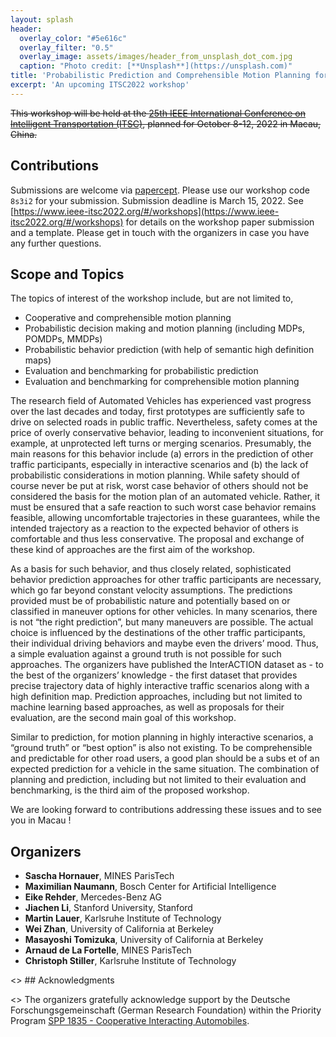 ```yaml
---
layout: splash
header:
  overlay_color: "#5e616c"
  overlay_filter: "0.5"
  overlay_image: assets/images/header_from_unsplash_dot_com.jpg
  caption: "Photo credit: [**Unsplash**](https://unsplash.com)"
title: 'Probabilistic Prediction and Comprehensible Motion Planning for Automated Vehicles – Approaches and Benchmarking'
excerpt: 'An upcoming ITSC2022 workshop'
---
```


~~This workshop will be held at the [25th IEEE International Conference on Intelligent Transportation (ITSC)](https://www.ieee-itsc2022.org/#/), planned for October 8-12, 2022 in Macau, China.~~

## Contributions

Submissions are welcome via [papercept](https://its.papercept.net/). Please use our workshop code `8s3i2` for your submission. Submission deadline is March 15, 2022.
See [https://www.ieee-itsc2022.org/#/workshops](https://www.ieee-itsc2022.org/#/workshops) for details on the workshop paper submission and a template.
Please get in touch with the organizers in case you have any further questions.

## Scope and Topics

The topics of interest of the workshop include, but are not limited to,
- Cooperative and comprehensible motion planning
- Probabilistic decision making and motion planning (including MDPs, POMDPs, MMDPs)
- Probabilistic behavior prediction (with help of semantic high definition maps)
- Evaluation and benchmarking for probabilistic prediction
- Evaluation and benchmarking for comprehensible motion planning

The research field of Automated Vehicles has experienced vast progress over the last decades and today, first prototypes are sufficiently safe to drive on selected roads in public traffic. Nevertheless, safety comes at the price of overly conservative behavior, leading to inconvenient situations, for example, at unprotected left turns or merging scenarios. Presumably, the main reasons for this behavior include (a) errors in the prediction of other traffic participants, especially in interactive scenarios and (b) the lack of probabilistic considerations in motion planning. While safety should of course never be put at risk, worst case behavior of others should not be considered the basis for the motion plan of an automated vehicle. Rather, it must be ensured that a safe reaction to such worst case behavior remains feasible, allowing uncomfortable trajectories in these guarantees, while the intended trajectory as a reaction to the expected behavior of others is comfortable and thus less conservative. The proposal and exchange of these kind of approaches are the first aim of the workshop.  


As a basis for such behavior, and thus closely related, sophisticated behavior prediction approaches for other traffic participants are necessary, which go far beyond constant velocity assumptions. The predictions provided must be of probabilistic nature and potentially based on or classified in maneuver options for other vehicles. In many scenarios, there is not “the right prediction”, but many maneuvers are possible. The actual choice is influenced by the destinations of the other traffic participants, their individual driving behaviors and maybe even the drivers’ mood. Thus, a simple evaluation against a ground truth is not possible for such approaches. The organizers have published the InterACTION dataset as - to the best of the organizers’ knowledge - the first dataset that provides precise trajectory data of highly interactive traffic scenarios along with a high definition map. Prediction approaches, including but not limited to machine learning based approaches, as well as proposals for their evaluation, are the second main goal of this workshop. 


Similar to prediction, for motion planning in highly interactive scenarios, a “ground truth” or “best option” is also not existing. To be comprehensible and predictable for other road users, a good plan should be a subs et of an expected prediction for a vehicle in the same situation. The combination of planning and prediction, including but not limited to their evaluation and benchmarking, is the third aim of the proposed workshop. 


We are looking forward to contributions addressing these issues and to see you in Macau !

## Organizers

- **Sascha Hornauer**, MINES ParisTech
- **Maximilian Naumann**, Bosch Center for Artificial Intelligence
- **Eike Rehder**, Mercedes-Benz AG
- **Jiachen Li**, Stanford University, Stanford
- **Martin Lauer**, Karlsruhe Institute of Technology
- **Wei Zhan**, University of California at Berkeley
- **Masayoshi Tomizuka**, University of California at Berkeley
- **Arnaud de La Fortelle**, MINES ParisTech
- **Christoph Stiller**, Karlsruhe Institute of Technology

<> ## Acknowledgments

<> The organizers gratefully acknowledge support by the Deutsche Forschungsgemeinschaft (German Research Foundation) within the Priority Program [SPP 1835 - Cooperative Interacting Automobiles](https://www.coincar.de/).
